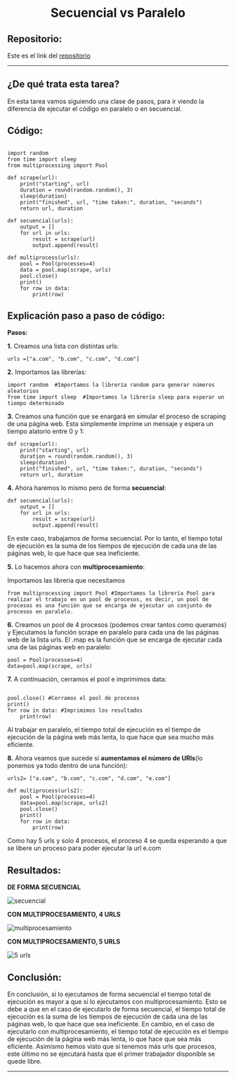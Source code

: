 <h1 align="center">Secuencial vs Paralelo</h1>

<h2>Repositorio:</h2>

Este es el link del [repositorio](https://github.com/albabernal03/Tarea-en-paralelo)

***
<h2>¿De qué trata esta tarea?</h2>
En esta tarea vamos siguiendo una clase de pasos, para ir viendo la diferencia de ejecutar el código en paralelo o en secuencial.

<h2>Código:</h2>

```

import random  
from time import sleep  
from multiprocessing import Pool

def scrape(url):
    print("starting", url)
    duration = round(random.random(), 3) 
    sleep(duration)
    print("finished", url, "time taken:", duration, "seconds")
    return url, duration

def secuencial(urls):
    output = []
    for url in urls:
        result = scrape(url)
        output.append(result)

def multiprocess(urls):
    pool = Pool(processes=4) 
    data = pool.map(scrape, urls)
    pool.close() 
    print()
    for row in data: 
        print(row)

```

<h2>Explicación paso a paso de código:</h2>

**Pasos:**

**1.** Creamos una lista con distintas urls:

```
urls =["a.com", "b.com", "c.com", "d.com"]
```
**2.** Importamos las librerías:

```
import random  #Importamos la librería random para generar números aleatorios
from time import sleep  #Importamos la librería sleep para esperar un tiempo determinado
```

**3.** Creamos una función que se enargará en simular el proceso de scraping de una página web. Esta simplemente imprime un mensaje y espera un tiempo alatorio entre 0 y 1:

```
def scrape(url):
    print("starting", url)
    duration = round(random.random(), 3) 
    sleep(duration)
    print("finished", url, "time taken:", duration, "seconds")
    return url, duration

```

**4.** Ahora haremos lo mismo pero de forma **secuencial**:

```
def secuencial(urls):
    output = []
    for url in urls:
        result = scrape(url)
        output.append(result)

```
En este caso, trabajamos de forma secuencial. Por lo tanto, el tiempo total de ejecución es la suma de los tiempos de ejecución de cada una de las páginas web, lo que hace que sea ineficiente.

**5.** Lo hacemos ahora con **multiprocesamiento**:

Importamos las libreria que necesitamos

```
from multiprocessing import Pool #Importamos la librería Pool para realizar el trabajo en un pool de procesos, es decir, un pool de procesos es una función que se encarga de ejecutar un conjunto de procesos en paralelo.

```

**6.** Creamos un pool de 4 procesos (podemos crear tantos como queramos) y Ejecutamos la función scrape en paralelo para cada una de las páginas web de la lista urls. El .map es la función que se encarga de ejecutar cada una de las páginas web en paralelo:

```
pool = Pool(processes=4)
data=pool.map(scrape, urls)

```

**7.** A continuación, cerramos el pool e imprimimos data:

```

pool.close() #Cerramos el pool de procesos
print()
for row in data: #Imprimimos los resultados
    print(row)

```

Al trabajar en paralelo, el tiempo total de ejecución es el tiempo de ejecución de la página web más lenta, lo que hace que sea mucho más eficiente.


**8.** Ahora veamos que sucede si **aumentamos el número de URls**(lo ponemos ya todo dentro de una función):

```
urls2= ["a.com", "b.com", "c.com", "d.com", "e.com"]

def multiprocess(urls2):
    pool = Pool(processes=4) 
    data=pool.map(scrape, urls2) 
    pool.close() 
    print()
    for row in data: 
        print(row)

```
Como hay 5 urls y solo 4 procesos, el proceso 4 se queda esperando a que se libere un proceso para poder ejecutar la url e.com

<h2>Resultados:</h2>

**DE FORMA SECUENCIAL**

![secuencial](https://user-images.githubusercontent.com/91721875/220491069-e648dc24-a2f0-42aa-859f-8417552ae1f3.png)

**CON MULTIPROCESAMIENTO, 4 URLS**

![multiprocesamiento](https://user-images.githubusercontent.com/91721875/220491190-c5fdcf8f-4d48-4762-9634-2421dc8c4384.png)

**CON MULTIPROCESAMIENTO, 5 URLS**

![5 urls](https://user-images.githubusercontent.com/91721875/220491257-2823a3d9-723a-42e3-b435-7f0331e46820.png)


<h2>Conclusión:</h2>

En conclusión, si lo ejecutamos de forma secuencial el tiempo total de ejecución es mayor a que si lo ejecutamos con multiprocesamiento. Esto se debe a que en el caso de ejecutarlo de forma secuencial, el tiempo total de ejecución es la suma de los tiempos de ejecución de cada una de las páginas web, lo que hace que sea ineficiente. En cambio, en el caso de ejecutarlo con multiprocesamiento, el tiempo total de ejecución es el tiempo de ejecución de la página web más lenta, lo que hace que sea más eficiente. Asimismo hemos visto que si tenemos más urls que procesos, este último no se ejecutará hasta que el primer trabajador disponible se quede libre.





***
